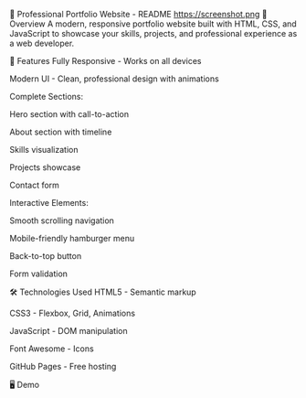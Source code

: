 🌟 Professional Portfolio Website - README
https://screenshot.png 
📌 Overview
A modern, responsive portfolio website built with HTML, CSS, and JavaScript to showcase your skills, projects, and professional experience as a web developer.

🚀 Features
Fully Responsive - Works on all devices

Modern UI - Clean, professional design with animations

Complete Sections:

Hero section with call-to-action

About section with timeline

Skills visualization

Projects showcase

Contact form

Interactive Elements:

Smooth scrolling navigation

Mobile-friendly hamburger menu

Back-to-top button

Form validation

🛠️ Technologies Used
HTML5 - Semantic markup

CSS3 - Flexbox, Grid, Animations

JavaScript - DOM manipulation

Font Awesome - Icons

GitHub Pages - Free hosting

🖥️ Demo
